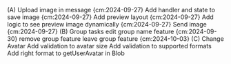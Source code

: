 (A) Upload image in message {cm:2024-09-27}
  Add handler and state to save image {cm:2024-09-27}
  Add preview layout {cm:2024-09-27}
  Add logic to see preview image dynamically {cm:2024-09-27}
  Send image {cm:2024-09-27}
(B) Group tasks
  edit group name feature {cm:2024-09-30}
  remove group feature
  leave group feature {cm:2024-10-03}
(C) Change Avatar
  Add validation to avatar size
  Add validation to supported formats
  Add right format to getUserAvatar in Blob